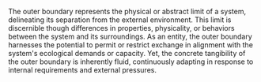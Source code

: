 
The outer boundary represents the physical or abstract limit of a system, delineating its separation from the external environment. This limit is discernible though differences in properties, physicality, or behaviors between the system and its surroundings. As an entity, the outer boundary harnesses the potential to permit or restrict exchange in alignment with the system's ecological demands or capacity. Yet, the concrete tangibility of the outer boundary is inherently fluid, continuously adapting in response to internal requirements and external pressures.

